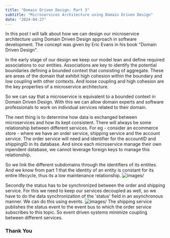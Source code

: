 ```yaml
---
title: "Domain Driven Design: Part 3"
subtitle: "Microservices Architecture using Domain Driven Design"
date: "2024-04-27"
---
```


In this post I will talk about how we can design our microservice architecture using Domain Driven Design approach in software development.
The concept was given by Eric Evans in his book "Domain Driven Design".

In the early stage of our design we keep our model lean and define required associations to our entities.
Associations are key to identify the potential boundaries defining a bounded context that consisting of aggregate.
These are areas of the domain that exhibit high cohesion within the boundary and low coupling with other contexts.
And loose coupling and high cohesion are the key properties of a microservice architecture.

So we can say that a microservice is equivalent to a bounded context in Domain Driven Design.
With this we can allow domain experts and software professionals to work on individual services related to their domain.

The next thing is to determine how data is exchanged between microservices and how its kept consistent.
There will always be some relationship between different services. For eg - consider an ecommerce store - where we have an order service, shipping service and the account service. The order service will need and identifier for the accountID and shippingID in its database.
And since each microservice manage their own inpendent database, we cannot leverage foreign keys to manage this relationship.

So we link the different subdomains through the identifiers of its entities. And we know from part 1 that the identity of an entity is constant for its entire lifecycle, thus its a low maintenance relationship.
![images/](/images/ddd2.jpg)

Secondly the status has to be synchronized between the order and shipping service. For this we need to keep our services decoupled as well, so we have to do the data synchronization of the 'status' field in an asynchronous manner. We can do this using events. 
![images/](/images/ddd32.jpg) 
The shipping service publishes the status event to the event bus to which the order service subscribes to this topic.
So event driven systems minimize coupling between different services.

### Thank You
